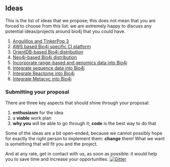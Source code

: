 ## Ideas

This is the list of ideas that we propose; this does not mean that you are forced to choose from this list: we are extremely happy to discuss any potential ideas/projects around bio4j that you could have.

1. [Angulillos and TinkerPop 3](Angulillos-and-Tinkerpop-3.md)
1. [AWS based Bio4j specific CI platform](AWS-based-Bio4j-specific-CI-platform.md)
1. [OrientDB-based Bio4j distribution](OrientDB-based-Bio4j-distribution.md)
1. [Neo4j-based Bio4j distribution](Neo4j-based-Bio4j-distribution.md)
1. [Incorporate range-based and genomics data into Bio4j](Incorporate-range-based-and-genomics-data-into-Bio4j.md)
1. [Integrate sequence data into Bio4j](Integrate-sequence-data-into-Bio4j.md)
1. [Integrate Reactome into Bio4j](Integrate-Reactome-into-Bio4j.md)
1. [Integrate Metacyc into Bio4j](Integrate-Metacyc-into-Bio4j.md)


### Submitting your proposal

There are three key aspects that should shine through your proposal:

1. **enthusiasm** for the idea
2. a **viable** work plan
3. **why you** will be able to go through it; **code** is the best way to do that

Some of the ideas are a bit open-ended, because we cannot possibly hope for exactly the right person to implement them: **change** them! What we want is something that will fit you and the project.

And at any rate, get in contact with us, as soon as possible: it would help you to save time and increase your opportunities.
[![Gitter](https://badges.gitter.im/Join%20Chat.svg)](https://gitter.im/bio4j/gsoc15?utm_source=badge&utm_medium=badge&utm_campaign=pr-badge)
